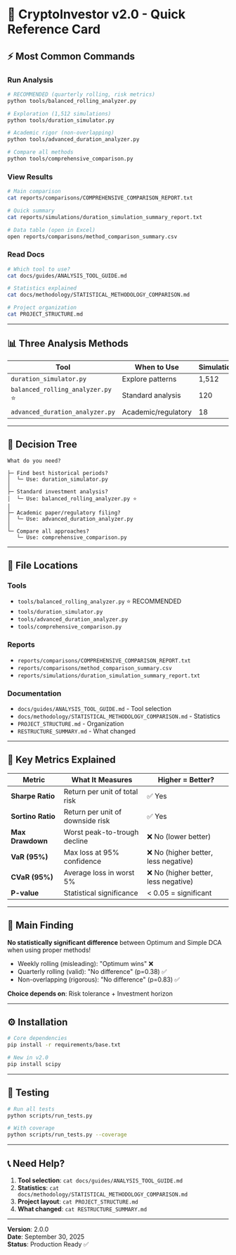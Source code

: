 # 🚀 CryptoInvestor v2.0 - Quick Reference Card

## ⚡ Most Common Commands

### Run Analysis
```bash
# RECOMMENDED (quarterly rolling, risk metrics)
python tools/balanced_rolling_analyzer.py

# Exploration (1,512 simulations)
python tools/duration_simulator.py

# Academic rigor (non-overlapping)
python tools/advanced_duration_analyzer.py

# Compare all methods
python tools/comprehensive_comparison.py
```

### View Results
```bash
# Main comparison
cat reports/comparisons/COMPREHENSIVE_COMPARISON_REPORT.txt

# Quick summary
cat reports/simulations/duration_simulation_summary_report.txt

# Data table (open in Excel)
open reports/comparisons/method_comparison_summary.csv
```

### Read Docs
```bash
# Which tool to use?
cat docs/guides/ANALYSIS_TOOL_GUIDE.md

# Statistics explained
cat docs/methodology/STATISTICAL_METHODOLOGY_COMPARISON.md

# Project organization
cat PROJECT_STRUCTURE.md
```

---

## 📊 Three Analysis Methods

| Tool | When to Use | Simulations | Independence |
|------|-------------|-------------|--------------|
| `duration_simulator.py` | Explore patterns | 1,512 | ❌ Low |
| `balanced_rolling_analyzer.py` ⭐ | Standard analysis | 120 | ⚠️ Good |
| `advanced_duration_analyzer.py` | Academic/regulatory | 18 | ✅ Perfect |

---

## 🎯 Decision Tree

```
What do you need?

├─ Find best historical periods?
│  └─ Use: duration_simulator.py
│
├─ Standard investment analysis?
│  └─ Use: balanced_rolling_analyzer.py ⭐
│
├─ Academic paper/regulatory filing?
│  └─ Use: advanced_duration_analyzer.py
│
└─ Compare all approaches?
   └─ Use: comprehensive_comparison.py
```

---

## 📁 File Locations

### Tools
- `tools/balanced_rolling_analyzer.py` ⭐ RECOMMENDED
- `tools/duration_simulator.py`
- `tools/advanced_duration_analyzer.py`
- `tools/comprehensive_comparison.py`

### Reports
- `reports/comparisons/COMPREHENSIVE_COMPARISON_REPORT.txt`
- `reports/comparisons/method_comparison_summary.csv`
- `reports/simulations/duration_simulation_summary_report.txt`

### Documentation
- `docs/guides/ANALYSIS_TOOL_GUIDE.md` - Tool selection
- `docs/methodology/STATISTICAL_METHODOLOGY_COMPARISON.md` - Statistics
- `PROJECT_STRUCTURE.md` - Organization
- `RESTRUCTURE_SUMMARY.md` - What changed

---

## 🔬 Key Metrics Explained

| Metric | What It Measures | Higher = Better? |
|--------|------------------|------------------|
| **Sharpe Ratio** | Return per unit of total risk | ✅ Yes |
| **Sortino Ratio** | Return per unit of downside risk | ✅ Yes |
| **Max Drawdown** | Worst peak-to-trough decline | ❌ No (lower better) |
| **VaR (95%)** | Max loss at 95% confidence | ❌ No (higher better, less negative) |
| **CVaR (95%)** | Average loss in worst 5% | ❌ No (higher better, less negative) |
| **P-value** | Statistical significance | < 0.05 = significant |

---

## 🎯 Main Finding

**No statistically significant difference** between Optimum and Simple DCA when using proper methods!

- Weekly rolling (misleading): "Optimum wins" ❌
- Quarterly rolling (valid): "No difference" (p=0.38) ✅
- Non-overlapping (rigorous): "No difference" (p=0.83) ✅

**Choice depends on**: Risk tolerance + Investment horizon

---

## ⚙️ Installation

```bash
# Core dependencies
pip install -r requirements/base.txt

# New in v2.0
pip install scipy
```

---

## 🧪 Testing

```bash
# Run all tests
python scripts/run_tests.py

# With coverage
python scripts/run_tests.py --coverage
```

---

## 📞 Need Help?

1. **Tool selection**: `cat docs/guides/ANALYSIS_TOOL_GUIDE.md`
2. **Statistics**: `cat docs/methodology/STATISTICAL_METHODOLOGY_COMPARISON.md`
3. **Project layout**: `cat PROJECT_STRUCTURE.md`
4. **What changed**: `cat RESTRUCTURE_SUMMARY.md`

---

**Version**: 2.0.0  
**Date**: September 30, 2025  
**Status**: Production Ready ✅
